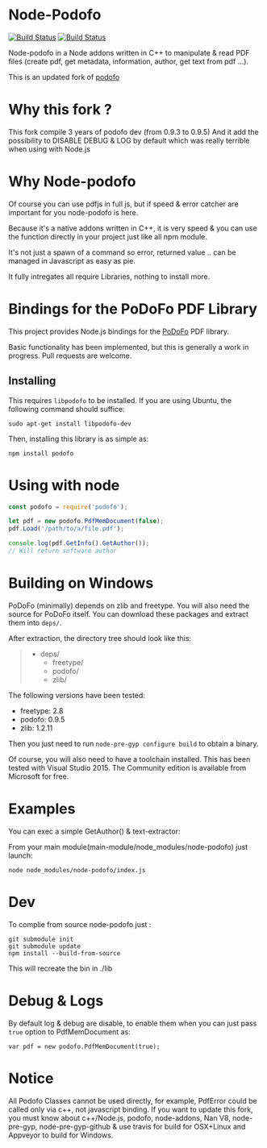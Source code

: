 # Node-Podofo

[![Build Status](https://api.travis-ci.org/MatthD/node-podofo.svg?branch=master)](https://travis-ci.org/MatthD/node-podofo)
[![Build Status](https://ci.appveyor.com/api/projects/status/github/matthd/node-podofo?svg=true)](https://ci.appveyor.com/project/MatthD/node-podofo)

Node-podofo in a Node addons written in C++ to manipulate & read PDF files (create pdf, get metadata, information, author, get text from pdf ...).

This is an updated fork of [podofo]()

# Why this fork ?

This fork compile 3 years of podofo dev (from 0.9.3 to 0.9.5)
And it add the possibility to DISABLE DEBUG & LOG by default which was really terrible when using with Node.js

# Why Node-podofo

Of course you can use pdfjs in full js, but if speed & error catcher are important for you node-podofo is here. 

Because it's a native addons written in C++, it is very speed & you can use the function directly in your project just like all npm module.

It's not just a spawn of a command so error, returned value .. can be managed in Javascript as easy as pie.

It fully intregates all require Libraries, nothing to install more.


# Bindings for the PoDoFo PDF Library

This project provides Node.js bindings for the [PoDoFo](http://podofo.sourceforge.net/)
PDF library.

Basic functionality has been implemented, but this is generally a work in
progress. Pull requests are welcome.

## Installing

This requires `libpodofo` to be installed. If you are using Ubuntu, the
following command should suffice:

    sudo apt-get install libpodofo-dev

Then, installing this library is as simple as:

    npm install podofo

# Using with node 


```javascript
const podofo = require('podofo');

let pdf = new podofo.PdfMemDocument(false);
pdf.Load('/path/to/a/file.pdf');

console.log(pdf.GetInfo().GetAuthor());
// Will return software author
```


# Building on Windows

PoDoFo (minimally) depends on zlib and freetype. You will also need the source
for PoDoFo itself. You can download these packages and extract them into `deps/`.

After extraction, the directory tree should look like this:

> - deps/
>   - freetype/
>   - podofo/
>   - zlib/

The following versions have been tested:

- freetype: 2.8
- podofo: 0.9.5
- zlib: 1.2.11

Then you just need to run `node-pre-gyp configure build` to obtain a binary.

Of course, you will also need to have a toolchain installed. This has been tested
with Visual Studio 2015. The Community edition is available from Microsoft for
free.

# Examples

You can exec a simple GetAuthor() & text-extractor:

From your main module(main-module/node_modules/node-podofo) just launch:

    node node_modules/node-podofo/index.js

# Dev

To complie from source node-podofo just :

    git submodule init
    git submodule update
    npm install --build-from-source

This will recreate the bin in ./lib


# Debug & Logs

By default log & debug are disable, to enable them when you can just pass `true` option to PdfMemDocument as:

`var pdf = new podofo.PdfMemDocument(true);`

# Notice

All Podofo Classes cannot be used directly, for example, PdfError could be called only via c++, not javascript binding.
If you want to update this fork, you must know about c++/Node.js, podofo, node-addons, Nan V8, node-pre-gyp, node-pre-gyp-github & use travis for build for OSX+Linux and Appveyor to build for Windows.

